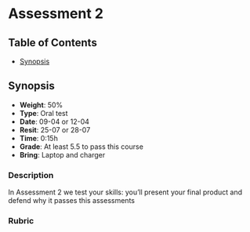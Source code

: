 # Assessment 2

## Table of Contents

*   [Synopsis](#synopsis)

## Synopsis

*   **Weight**: 50%
*   **Type**: Oral test
*   **Date**: 09-04 or 12-04
*   **Resit**: 25-07 or 28-07
*   **Time**: 0:15h
*   **Grade**: At least 5.5 to pass this course
*   **Bring**: Laptop and charger

### Description

In Assessment 2 we test your skills: you’ll present your final product and
defend why it passes this assessments

<!-- TODO: Extend. -->

### Rubric

<!-- TODO: Fill out. -->
